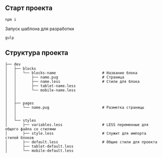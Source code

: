 ## Старт проекта

```
npm i
```

Запуск шаблона для разработки

```
gulp
```

## Структура проекта


```
├── dev
│	├── blocks
│	│	└── blocks-name						# Название блока
│	│		├── name.pug					# Страница
│	│		├── name.less					# Стили для блока
│	│		├── tablet-name.less 
│	│		└── mobile-name.less
│	│
│	│
│	├── pages
│	│	└── name.pug  						# Разметка страницы
│	│
│	│
│	└── styles
│		├── variables.less  				# LESS переменные для общего файла со стилями
│		├── style.less  					# Служит для импорта стилей блоков
│		├── default.less  					# Общие стили для проекта
│		├── tablet-default.less
│		└── mobile-default.less

```